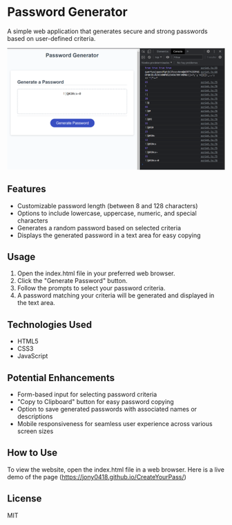 # Password Generator
A simple web application that generates secure and strong passwords based on user-defined criteria.

![Password Generator Screenshot](./img/captura.jpg)

## Features

- Customizable password length (between 8 and 128 characters)
- Options to include lowercase, uppercase, numeric, and special characters
- Generates a random password based on selected criteria
- Displays the generated password in a text area for easy copying

## Usage
 
1. Open the index.html file in your preferred web browser.
2. Click the "Generate Password" button.
3. Follow the prompts to select your password criteria.
4. A password matching your criteria will be generated and displayed in the text area.

## Technologies Used

- HTML5 
- CSS3
- JavaScript

## Potential Enhancements

- Form-based input for selecting password criteria
- "Copy to Clipboard" button for easy password copying
- Option to save generated passwords with associated names or descriptions
- Mobile responsiveness for seamless user experience across various screen sizes

## How to Use

To view the website, open the index.html file in a web browser. Here is a live demo of the page (https://jony0418.github.io/CreateYourPass/)

## License

MIT

